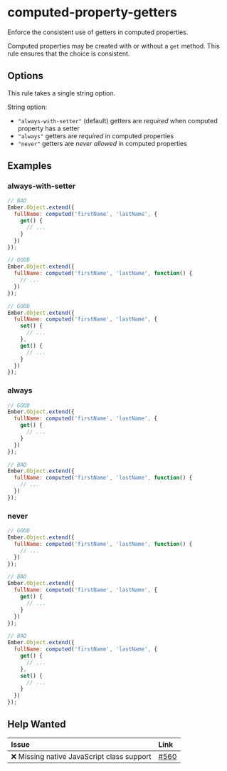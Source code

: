 # computed-property-getters

Enforce the consistent use of getters in computed properties.

Computed properties may be created with or without a `get` method. This rule ensures that the choice
is consistent.

## Options

This rule takes a single string option.

String option:

* `"always-with-setter"` (default) getters are *required* when computed property has a setter
* `"always"` getters are *required* in computed properties
* `"never"`  getters are *never allowed* in computed properties

## Examples

### always-with-setter

```javascript
// BAD
Ember.Object.extend({
  fullName: computed('firstName', 'lastName', {
    get() {
      // ...
    }
  })
});

// GOOD
Ember.Object.extend({
  fullName: computed('firstName', 'lastName', function() {
    // ...
  })
});

// GOOD
Ember.Object.extend({
  fullName: computed('firstName', 'lastName', {
    set() {
      // ...
    },
    get() {
      // ...
    }
  })
});
```

### always

```javascript
// GOOD
Ember.Object.extend({
  fullName: computed('firstName', 'lastName', {
    get() {
      // ...
    }
  })
});

// BAD
Ember.Object.extend({
  fullName: computed('firstName', 'lastName', function() {
    // ...
  })
});
```

### never

```javascript
// GOOD
Ember.Object.extend({
  fullName: computed('firstName', 'lastName', function() {
    // ...
  })
});

// BAD
Ember.Object.extend({
  fullName: computed('firstName', 'lastName', {
    get() {
      // ...
    }
  })
});

// BAD
Ember.Object.extend({
  fullName: computed('firstName', 'lastName', {
    get() {
      // ...
    },
    set() {
      // ...
    }
  })
});
```

## Help Wanted

| Issue | Link |
| :-- | :-- |
| :x: Missing native JavaScript class support | [#560](https://github.com/ember-cli/eslint-plugin-ember/issues/560) |
